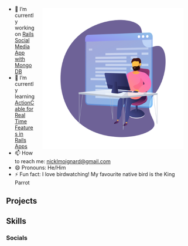 
<div style="width:40vw;height:40vw;float:right;margin:20px">
<img src="https://github.com/NickMoignard/NickMoignard/blob/main/animated-working-header.svg" alt=''></img>

</div>

<!-- ![Animated Developer Illustration](https://github.com/NickMoignard/NickMoignard/blob/main/animated-working-header.svg) -->

- 🔭 I’m currently working on [Rails Social Media App with MongoDB](https://www.github.com/nickmoignard/chat)
- 🌱 I’m currently learning [ActionCable for Real Time Features in Rails Apps](https://guides.rubyonrails.org/action_cable_overview.html)
- 📫 How to reach me: nicklmoignard@gmail.com
- 😄 Pronouns:  He/Him
- ⚡ Fun fact: I love birdwatching! My favourite native bird is the King Parrot

## Projects

## Skills

<!-- Tech Tree??? -->

### Socials

### 
